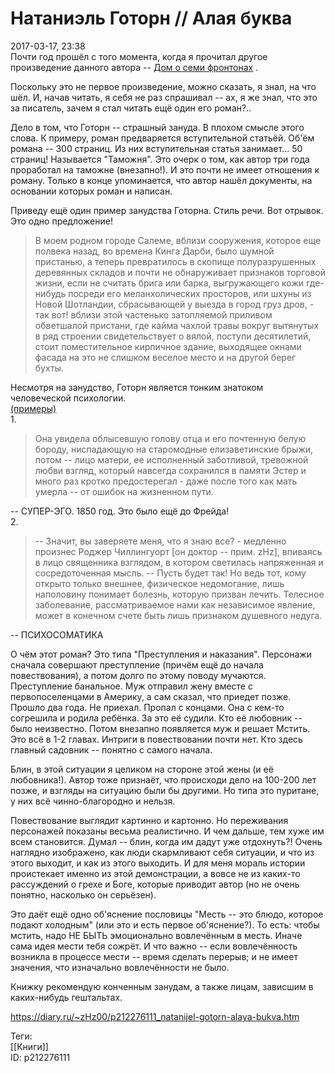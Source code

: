 Натаниэль Готорн // Алая буква
===============================

   
 2017-03-17, 23:38   
  Почти год прошёл с того момента, когда я прочитал другое произведение данного автора --  [Дом о семи фронтонах](Натаниэль%20Готорн%20%20Дом%20о%20семи%20фронтонах)  .   
   
 Поскольку это не первое произведение, можно сказать, я знал, на что шёл. И, начав читать, я себя не раз спрашивал -- ах, я же знал, что это за писатель, зачем я стал читать ещё один его роман?..   
   
 Дело в том, что Готорн -- страшный зануда. В плохом смысле этого слова. К примеру, роман предваряется вступительной статьёй. Об'ём романа -- 300 страниц. Из них вступительная статья занимает... 50 страниц! Называется "Таможня". Это очерк о том, как автор три года проработал на таможне (внезапно!). И это почти не имеет отношения к роману. Только в конце упоминается, что автор нашёл документы, на основании которых роман и написан.   
   
 Приведу ещё один пример занудства Готорна. Стиль речи. Вот отрывок. Это одно предложение!   
   
 
>  В моем родном городе Салеме, вблизи сооружения, которое еще полвека назад, во времена Кинга Дарби, было шумной пристанью, а теперь превратилось в скопище полуразрушенных деревянных складов и почти не обнаруживает признаков торговой жизни, если не считать брига или барка, выгружающего кожи где-нибудь посреди его меланхолических просторов, или шхуны из Новой Шотландии, сбрасывающей у выезда в город груз дров, - так вот! вблизи этой частенько затопляемой приливом обветшалой пристани, где кайма чахлой травы вокруг вытянутых в ряд строении свидетельствует о вялой, поступи десятилетий, стоит поместительное кирпичное здание, выходящее окнами фасада на это не слишком веселое место и на другой берег бухты. 

   
 Несмотря на занудство, Готорн является тонким знатоком человеческой психологии.   
  [(примеры)](https://zHz00.diary.ru/p212276111.htm?index=1#linkmore212276111m1)      
 1.   
   
 
>  Она увидела облысевшую голову отца и его почтенную белую бороду, ниспадающую на старомодные елизаветинские брыжи, потом -- лицо матери, ее исполненный заботливой, тревожной любви взгляд, который навсегда сохранился в памяти Эстер и много раз кротко предостерегал - даже после того как мать умерла -- от ошибок на жизненном пути. 

   
 -- СУПЕР-ЭГО. 1850 год. Это было ещё до Фрейда!   
 2.   
   
 
>  -- Значит, вы заверяете меня, что я знаю все? - медленно произнес Роджер Чиллингуорт [он доктор -- прим. zHz], впиваясь в лицо священника взглядом, в котором светилась напряженная и сосредоточенная мысль. -- Пусть будет так! Но ведь тот, кому открыто только внешнее, физическое недомогание, лишь наполовину понимает болезнь, которую призван лечить. Телесное заболевание, рассматриваемое нами как независимое явление, может в конечном счете быть лишь признаком душевного недуга. 

   
 -- ПСИХОСОМАТИКА   
     
   
 О чём этот роман? Это типа "Преступления и наказания". Персонажи сначала совершают преступление (причём ещё до начала повествования), а потом долго по этому поводу мучаются. Преступление банальное. Муж отправил жену вместе с первопоселенцами в Америку, а сам сказал, что приедет позже. Прошло два года. Не приехал. Пропал с концами. Она с кем-то согрешила и родила ребёнка. За это её судили. Кто её любовник -- было неизвестно. Потом внезапно появляется муж и решает Мстить. Это всё в 1-2 главах. Интриги в повествовании почти нет. Кто здесь главный садовник -- понятно с самого начала.   
   
 Блин, в этой ситуации я целиком на стороне этой жены (и её любовника!). Автор тоже признаёт, что происходи дело на 100-200 лет позже, и взгляды на ситуацию были бы другими. Но типа это пуритане, у них всё чинно-благородно и нельзя.   
   
 Повествование выглядит картинно и картонно. Но переживания персонажей показаны весьма реалистично. И чем дальше, тем хуже им всем становится. Думал -- блин, когда им дадут уже отдохнуть?! Очень наглядно изображено, как люди скармливают себя ситуации, и что из этого выходит, и как из этого выходить. И для меня мораль истории проистекает именно из этой демонстрации, а вовсе не из каких-то рассуждений о грехе и Боге, которые приводит автор (но не очень понятно, насколько он серьёзен).   
   
 Это даёт ещё одно об'яснение пословицы "Месть -- это блюдо, которое подают холодным" (или это и есть первое об'яснение?). То есть: чтобы мстить, надо НЕ БЫТЬ эмоционально вовлечённым в месть. Иначе сама идея мести тебя сожрёт. И что важно -- если вовлечённость возникла в процессе мести -- время сделать перерыв; и не имеет значения, что изначально вовлечённости не было.   
   
 Книжку рекомендую конченным занудам, а также лицам, зависшим в каких-нибудь гештальтах.   
    
 <https://diary.ru/~zHz00/p212276111_natanijel-gotorn-alaya-bukva.htm>   
   
 Теги:   
 [[Книги]]   
 ID: p212276111
